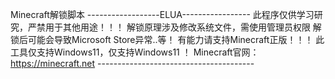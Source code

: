 Minecraft解锁脚本
    ------------------ELUA-----------------
    此程序仅供学习研究，严禁用于其他用途！！！
    解锁原理涉及修改系统文件，需使用管理员权限
    解锁后可能会导致Microsoft Store异常..等！
    有能力请支持Minecraft正版！！！
    此工具仅支持Windows11，仅支持Windows11 ！
    Minecraft官网：https://minecraft.net
    ---------------------------------------
